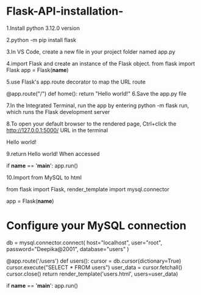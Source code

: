 # Flask-API-installation-

1.Install python 3.12.0 version

2.python -m pip install flask

3.In VS Code, create a new file in your project folder named app.py

4.import Flask and create an instance of the Flask object.
from flask import Flask
app = Flask(__name__)

5.use Flask's app.route decorator to map the URL route

@app.route("/")
def home():
    return "Hello world!"
6.Save the app.py file

7.In the Integrated Terminal, run the app by entering python -m flask run, which runs the Flask development server

8.To open your default browser to the rendered page, Ctrl+click the http://127.0.0.1:5000/ URL in the terminal

Hello world!

9.return Hello world! When accessed

if __name__ == '__main__':
    app.run()

10.Import from MySQL to html 

from flask import Flask, render_template
import mysql.connector

app = Flask(__name__)

# Configure your MySQL connection
db = mysql.connector.connect(
    host="localhost",
    user="root",
    password="Deepika@2001",
    database="users"
)

@app.route('/users')
def users():
    cursor = db.cursor(dictionary=True)
    cursor.execute("SELECT * FROM users")
    user_data = cursor.fetchall()
    cursor.close()
    return render_template('users.html', users=user_data)

if __name__ == '__main__':
    app.run()
